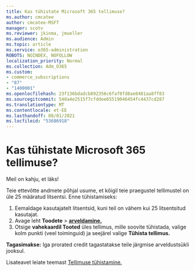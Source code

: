```yaml
---
title: Kas tühistate Microsoft 365 tellimuse?
ms.author: cmcatee
author: cmcatee-MSFT
manager: scotv
ms.reviewer: jkinma, jmueller
ms.audience: Admin
ms.topic: article
ms.service: o365-administration
ROBOTS: NOINDEX, NOFOLLOW
localization_priority: Normal
ms.collection: Adm_O365
ms.custom:
- commerce_subscriptions
- "87"
- "1400001"
ms.openlocfilehash: 23f136bdadcb892356c6faf8fd8ae8481aa8ff83
ms.sourcegitcommit: 540a4e2515f7cfddee65519046454fc4437cd287
ms.translationtype: MT
ms.contentlocale: et-EE
ms.lasthandoff: 08/01/2021
ms.locfileid: "53686918"
---
```

# <a name="canceling-your-microsoft-365-subscription"></a>Kas tühistate Microsoft 365 tellimuse?

Meil on kahju, et läks!
  
Teie ettevõtte andmete põhjal usume, et kõigil teie praegustel tellimustel on üle 25 määratud litsentsi. Enne tühistamiseks:

1. Eemaldage kasutajatelt litsentsid, kuni teil on vähem kui 25 litsentsitud kasutajat.
2. Avage leht **Toodete** \> **[arveldamine.](https://go.microsoft.com/fwlink/p/?linkid=842054)**
3. Otsige **vahekaardil Tooted** üles tellimus, mille soovite tühistada, valige kolm punkti (veel toiminguid) ja seejärel valige **Tühista tellimus.**

**Tagasimakse:** Iga prorated credit tagastatakse teile järgmise arveldustsükli jooksul.

Lisateavet leiate teemast [Tellimuse tühistamine.](/microsoft-365/commerce/subscriptions/cancel-your-subscription)